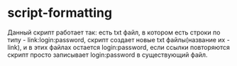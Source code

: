 # script-formatting
Данный скрипт работает так: есть txt файл, в котором есть строки по типу - link:login:password, скрипт создает новые txt файлы(название их - link), и в этих файлах остается login:password, если ссылки повторяются скрипт просто записывает login:password в существующий файл.
